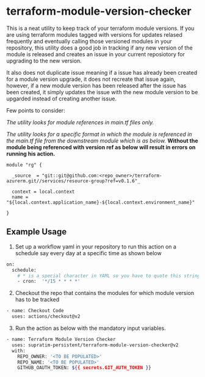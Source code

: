# terraform-module-version-checker

This is a neat utility to keep track of your terraform module versions. If you are using terraform modules tagged with versions for updates relased frequently and eventually calling those versioned modules in your repository, this utility does a good job in tracking if any new version of the module is released and creates an issue in your current reposiotory for upgrading to the new version.

It also does not duplicate issue meaning if a issue has already been created for a module version upgrade, it does not recreate that issue again, however, if a new module version has been released after the issue has been created, it simply updates the issue with the new module version to be upgarded instead of creating another issue.

Few points to consider:

_The utility looks for module references in main.tf files only._

_The utility looks for a specific format in which the module is referenced in the main.tf file from the downstream module which is as below._ **Without the module being referenced with version ref as below will result in errors on running his action.**

```hcl
module "rg" {

  _source  = "git::git@github.com:<repo_owner>/terraform-azurerm.git//services/resource-group?ref=v0.1.6"_

  context = local.context
  name = "${local.context.application_name}-${local.context.environment_name}"

}
```

## Example Usage

1. Set up a workflow yaml in your repository to run this action on a schedule say every day at a specific time as shown below

```bash
on:
  schedule:
    # * is a special character in YAML so you have to quote this string
    - cron:  '*/15 * * * *'
```

2. Checkout the repo that contains the modules for which module version has to be tracked

```bash
- name: Checkout Code
  uses: actions/checkout@v2
```

3. Run the action as below with the mandatory input variables.

```bash
- name: Terraform Module Version Checker
  uses: supratim-persistent/terraform-module-version-checker@v2
  with:
    REPO_OWNER: '<TO BE POPULATED>'
    REPO_NAME: '<TO BE POPULATED>'
    GITHUB_OAUTH_TOKEN: ${{ secrets.GIT_AUTH_TOKEN }}
```
